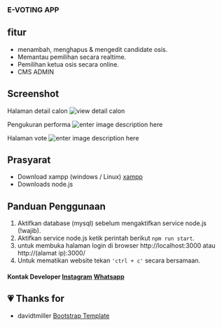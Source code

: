 ### E-VOTING APP
## fitur
- menambah, menghapus & mengedit candidate osis.
- Memantau pemilihan secara realtime.
- Pemilihan ketua osis secara online.
- CMS ADMIN
## Screenshot
Halaman detail calon
![view detail calon]([https://drive.google.com/uc?export=view&id=14OtiRpCg9LTEmRVICf1PK3gU6SBZH2xz](https://drive.google.com/uc?export=view&id=14OtiRpCg9LTEmRVICf1PK3gU6SBZH2xz))

Pengukuran performa
![enter image description here]([https://drive.google.com/uc?export=view&id=1iD-A9w-Nmlq7QM0T_Hzbm1c4F92Qp5UW](https://drive.google.com/uc?export=view&id=1iD-A9w-Nmlq7QM0T_Hzbm1c4F92Qp5UW))

Halaman vote
![enter image description here]([https://drive.google.com/uc?export=view&id=1dYvlUqzrwKpBYtg_K0r9z3BLPj-xgZc2](https://drive.google.com/uc?export=view&id=1dYvlUqzrwKpBYtg_K0r9z3BLPj-xgZc2))
## Prasyarat

 - Download xampp (windows / Linux) [xampp ](https://www.apachefriends.org/index.html) 
 - Downloads node.js 

## Panduan Penggunaan
 1. Aktifkan database (mysql) sebelum mengaktifkan service node.js (!wajib).
 2. Aktifkan service node.js  ketik perintah berikut `npm run start`.
 3. untuk membuka halaman login di browser http://localhost:3000 atau http://(alamat ip):3000/
 4. Untuk mematikan website tekan `'ctrl + c'` secara bersamaan.
 #### Kontak Developer [Instagram](https://www.instagram.com/danilldev/) [Whatsapp](https://api.whatsapp.com/send?phone=6282111780767)
## :heartpulse: Thanks for
- davidtmiller [Bootstrap Template](https://github.com/BlackrockDigital/startbootstrap-sb-admin-2 "template")
